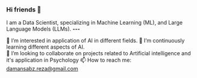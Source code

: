 ### Hi friends 👋

I am a Data Scientist, specializing in Machine Learning (ML), and Large Language Models (LLMs). 
<strong>---</strong>

👀 I’m interested in application of AI in different fields.
🌱 I’m continuously learning different aspects of AI.  
💞️ I’m looking to collaborate on projects related to Artificial intelligence and it's application in Psychology
📫 How to reach me: damansabz.reza@gmail.com
<!--
**rezaDamansabz/rezaDamansabz** is a ✨ _special_ ✨ repository because its `README.md` (this file) appears on your GitHub profile.

Here are some ideas to get you started:

- 🔭 I’m currently working on ...
- 🌱 I’m currently learning ...
- 👯 I’m looking to collaborate on ...
- 🤔 I’m looking for help with ...
- 💬 Ask me about ...
- 📫 How to reach me: ...
- 😄 Pronouns: ...
- ⚡ Fun fact: ...
-->
